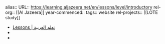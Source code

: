 alias::
URL:: https://learning.aljazeera.net/en/lessons/level/introductory
rel-org:: [[Al Jazeera]]
year-commenced::
tags:: website
rel-projects:: [[LOTE study]]



- [Lessons | تعلم العربية](https://learning.aljazeera.net/en/lessons/level/introductory)
-
-
